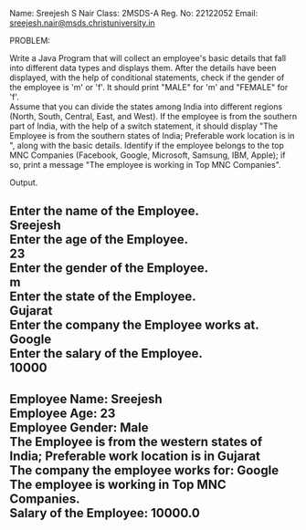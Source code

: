 Name: Sreejesh S Nair Class: 2MSDS-A Reg. No: 22122052 Email: sreejesh.nair@msds.christuniversity.in

PROBLEM: 

Write a Java Program that will collect an employee's basic details that fall into different data types and displays them.
After the details have been displayed, with the help of conditional statements, check if the gender of the employee is 'm' or 'f'. It should print "MALE" for 'm' and "FEMALE" for 'f'.   
Assume that you can divide the states among India into different regions (North, South, Central, East, and West). If the employee is from the southern part of India, with the help of a switch statement, it should display "The Employee is from the southern states of India; Preferable work location is in <state>", along with the basic details.
Identify if the employee belongs to the top MNC Companies (Facebook, Google, Microsoft, Samsung, IBM, Apple); if so, print a message "The employee is working in Top MNC Companies".
  
Output.   
  
Enter the name of the Employee.    
Sreejesh   
Enter the age of the Employee.    
23   
Enter the gender of the Employee.     
m   
Enter the state of the Employee.    
Gujarat     
Enter the company the Employee works at.    
Google      
Enter the salary of the Employee.     
10000     
-----------------------------------------------------------------------------------------     
Employee Name: Sreejesh     
Employee Age: 23      
Employee Gender: Male   
The Employee is from the western states of India; Preferable work location is in Gujarat      
The company the employee works for: Google      
The employee is working in Top MNC Companies.     
Salary of the Employee: 10000.0     
-----------------------------------------------------------------------------------------
